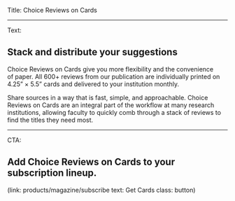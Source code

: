 Title: Choice Reviews on Cards

----

Text:

## Stack and distribute your suggestions

Choice Reviews on Cards give you more flexibility and the convenience of paper. All 600+ reviews from our publication are individually printed on 4.25” × 5.5” cards and delivered to your institution monthly.

Share sources in a way that is fast, simple, and approachable. Choice Reviews on Cards are an integral part of the workflow at many research institutions, allowing faculty to quickly comb through a stack of reviews to find the titles they need most.

----

CTA:

## Add Choice Reviews on Cards to your subscription lineup.

(link: products/magazine/subscribe text: Get Cards class: button)
